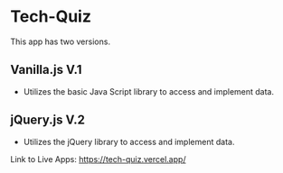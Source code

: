 # Tech-Quiz

This app has two versions.

## Vanilla.js V.1
- Utilizes the basic Java Script library to access and implement data.


## jQuery.js V.2
 - Utilizes the jQuery library to access and implement data.

Link to Live Apps: https://tech-quiz.vercel.app/
